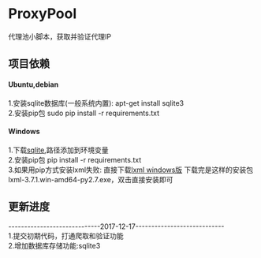 # ProxyPool
代理池小脚本，获取并验证代理IP

## 项目依赖

#### Ubuntu,debian

1.安装sqlite数据库(一般系统内置):
apt-get install sqlite3
<br/>
2.安装pip包
sudo pip install -r requirements.txt
<br/>

#### Windows

1.下载[sqlite](http://www.sqlite.org/download.html),路径添加到环境变量
<br/>
2.安装pip包
pip install -r requirements.txt
<br/>
3.如果用pip方式安装lxml失败:
直接下载[lxml windows版](https://pypi.python.org/pypi/lxml/)
下载完是这样的安装包lxml-3.7.1.win-amd64-py2.7.exe，双击直接安装即可
<br/>

## 更新进度

-----------------------------2017-12-17----------------------------
<br/>
1.提交初期代码，打通爬取和验证功能
<br/>
2.增加数据库存储功能:sqlite3
<br/>
